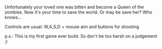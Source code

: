 Unfortunately your loved one was bitten and become a Queen of the zombies. Now it's your time to save the world. Or may be save her?
Who knows...

Controls are usual: W,A,S,D + mouse aim and buttons for shooting

p.s.: This is my first game ever build. So don't be too harsh on a judgement ;)